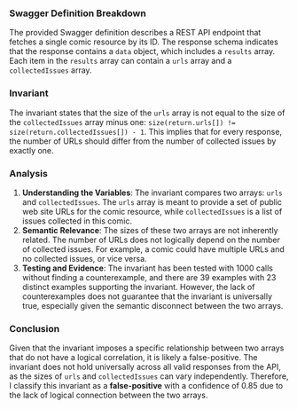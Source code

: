 ### Swagger Definition Breakdown
The provided Swagger definition describes a REST API endpoint that fetches a single comic resource by its ID. The response schema indicates that the response contains a `data` object, which includes a `results` array. Each item in the `results` array can contain a `urls` array and a `collectedIssues` array.

### Invariant
The invariant states that the size of the `urls` array is not equal to the size of the `collectedIssues` array minus one: `size(return.urls[]) != size(return.collectedIssues[]) - 1`. This implies that for every response, the number of URLs should differ from the number of collected issues by exactly one.

### Analysis
1. **Understanding the Variables**: The invariant compares two arrays: `urls` and `collectedIssues`. The `urls` array is meant to provide a set of public web site URLs for the comic resource, while `collectedIssues` is a list of issues collected in this comic. 
2. **Semantic Relevance**: The sizes of these two arrays are not inherently related. The number of URLs does not logically depend on the number of collected issues. For example, a comic could have multiple URLs and no collected issues, or vice versa. 
3. **Testing and Evidence**: The invariant has been tested with 1000 calls without finding a counterexample, and there are 39 examples with 23 distinct examples supporting the invariant. However, the lack of counterexamples does not guarantee that the invariant is universally true, especially given the semantic disconnect between the two arrays.

### Conclusion
Given that the invariant imposes a specific relationship between two arrays that do not have a logical correlation, it is likely a false-positive. The invariant does not hold universally across all valid responses from the API, as the sizes of `urls` and `collectedIssues` can vary independently. Therefore, I classify this invariant as a **false-positive** with a confidence of 0.85 due to the lack of logical connection between the two arrays.

